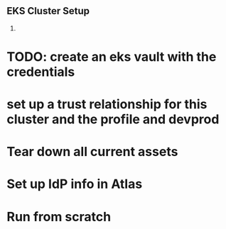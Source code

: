 #

## EKS Cluster Setup

1.


# TODO: create an eks vault with the credentials
# set up a trust relationship for this cluster and the profile and devprod
# Tear down all current assets
# Set up IdP info in Atlas
# Run from scratch
